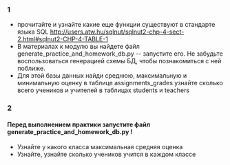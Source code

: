### 1
* прочитайте и узнайте какие еще функции существуют в стандарте языка SQL
http://users.atw.hu/sqlnut/sqlnut2-chp-4-sect-2.html#sqlnut2-CHP-4-TABLE-1
* В материалах к модулю вы найдете файл  generate_practice_and_homework_db.py
-- запустите его. Не забудьте воспользоваться генерацией схемы БД, чтобы познакомиться с ней поближе.
* Для этой базы данных найди среднюю, максимальную и минимальную оценку в таблице assignments_grades
узнайте сколько всего учеников и учителей в таблицах students и teachers


### 2

#### Перед выполнением практики запустите файл generate_practice_and_homework_db.py !
* Узнайте у какого класса максимальная средняя оценка
* Узнайте, узнайте сколько учеников учится в каждом классе
